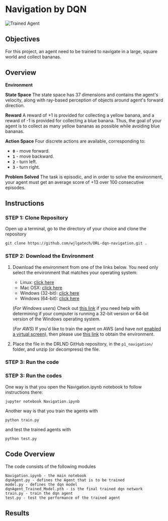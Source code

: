 [//]: # (Image References)

[image1]: https://user-images.githubusercontent.com/10624937/42135619-d90f2f28-7d12-11e8-8823-82b970a54d7e.gif "Trained Agent"

# Navigation by DQN

![Trained Agent][image1]

## Objectives

For this project, an agent need to be trained to navigate in a large, square world and collect bananas.  

## Overview

**Environment** 

**State Space** The state space has 37 dimensions and contains the agent's velocity, along with ray-based perception of objects around agent's forward direction.  

**Reward** A reward of +1 is provided for collecting a yellow banana, and a reward of -1 is provided for collecting a blue banana.  Thus, the goal of your agent is to collect as many yellow bananas as possible while avoiding blue bananas.  

**Action Space** Four discrete actions are available, corresponding to:
- **`0`** - move forward.
- **`1`** - move backward.
- **`2`** - turn left.
- **`3`** - turn right.

**Problem Solved** The task is episodic, and in order to solve the environment, your agent must get an average score of +13 over 100 consecutive episodes.

## Instructions

### STEP 1: Clone Repository

Open up a terminal, go to the directory of your choice and clone the repository

```
git clone https://github.com/wjlgatech/DRL-dqn-navigation.git .
```

### STEP 2: Download the Environment

1. Download the environment from one of the links below.  You need only select the environment that matches your operating system:
    - Linux: [click here](https://s3-us-west-1.amazonaws.com/udacity-drlnd/P1/Banana/Banana_Linux.zip)
    - Mac OSX: [click here](https://s3-us-west-1.amazonaws.com/udacity-drlnd/P1/Banana/Banana.app.zip)
    - Windows (32-bit): [click here](https://s3-us-west-1.amazonaws.com/udacity-drlnd/P1/Banana/Banana_Windows_x86.zip)
    - Windows (64-bit): [click here](https://s3-us-west-1.amazonaws.com/udacity-drlnd/P1/Banana/Banana_Windows_x86_64.zip)
    
    (_For Windows users_) Check out [this link](https://support.microsoft.com/en-us/help/827218/how-to-determine-whether-a-computer-is-running-a-32-bit-version-or-64) if you need help with determining if your computer is running a 32-bit version or 64-bit version of the Windows operating system.

    (_For AWS_) If you'd like to train the agent on AWS (and have not [enabled a virtual screen](https://github.com/Unity-Technologies/ml-agents/blob/master/docs/Training-on-Amazon-Web-Service.md)), then please use [this link](https://s3-us-west-1.amazonaws.com/udacity-drlnd/P1/Banana/Banana_Linux_NoVis.zip) to obtain the environment.

2. Place the file in the DRLND GitHub repository, in the `p1_navigation/` folder, and unzip (or decompress) the file. 

### STEP 3: Run the code

### STEP 3: Run the codes

One way is that you open the Navigation.ipynb notebook to follow instructions there:

```
jupyter notebook Navigation.ipynb
```


Another way is that you train the agents with

```
python train.py
```

and test the trained agents with
```
python test.py
```

## Code Overview

The code consists of the following modules

```
Navigation.ipynb - the main notebook
dqnAgent.py - defines the Agent that is to be trained
model.py - defines the dqn model 
dqnAgent_Trained_Model.pth - is the final trained dqn network
train.py - train the dqn agent
test.py - test the performance of the trained agent
```

## Results

